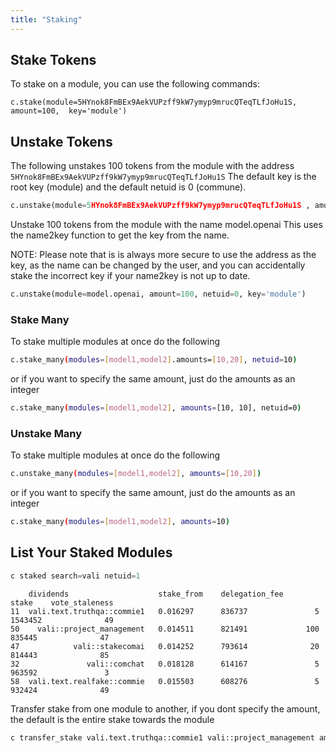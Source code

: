 ```yaml
---
title: "Staking"
---
```

## Stake Tokens

To stake on a module, you can use the following commands:

```
c.stake(module=5HYnok8FmBEx9AekVUPzff9kW7ymyp9mrucQTeqTLfJoHu1S, amount=100,  key='module')
```

## Unstake Tokens

The following unstakes 100 tokens from the module with the address `5HYnok8FmBEx9AekVUPzff9kW7ymyp9mrucQTeqTLfJoHu1S`
The default key is the root key (module) and the default netuid is 0 (commune).

```python
c.unstake(module=5HYnok8FmBEx9AekVUPzff9kW7ymyp9mrucQTeqTLfJoHu1S , amount=10, netuid=0,  key='module')
```

Unstake 100 tokens from the module with the name model.openai
This uses the name2key function to get the key from the name. 

NOTE:
Please note that is is always more secure to use the address as the key, as the name can be changed by the user, and you can accidentally stake the incorrect key if your name2key is not up to date. 

```python
c.unstake(module=model.openai, amount=100, netuid=0, key='module')
```

### Stake Many

To stake multiple modules at once do the following

```bash 
c.stake_many(modules=[model1,model2].amounts=[10,20], netuid=10)
```

or if you want to specify the same amount, just do the amounts as an integer

```bash 
c.stake_many(modules=[model1,model2], amounts=[10, 10], netuid=0)
```

### Unstake Many

To stake multiple modules at once do the following

```bash 
c.unstake_many(modules=[model1,model2], amounts=[10,20])
```

or if you want to specify the same amount, just do the amounts as an integer

```bash 
c.stake_many(modules=[model1,model2], amounts=10)
```


## List Your Staked Modules 
```python
c staked search=vali netuid=1
```

```
    dividends                    stake_from    delegation_fee          stake    vote_staleness
11  vali.text.truthqa::commie1   0.016297      836737               5  1543452              49
50    vali::project_management   0.014511      821491             100   835445              47
47            vali::stakecomai   0.014252      793614              20   814443              85
32               vali::comchat   0.018128      614167               5   963592               3
58  vali.text.realfake::commie   0.015503      608276               5   932424              49
```

Transfer stake from one module to another, if you dont specify the amount, the default is the entire stake towards the module

```bash
c transfer_stake vali.text.truthqa::commie1 vali::project_management amount=0.01 # default netuid=0
```
